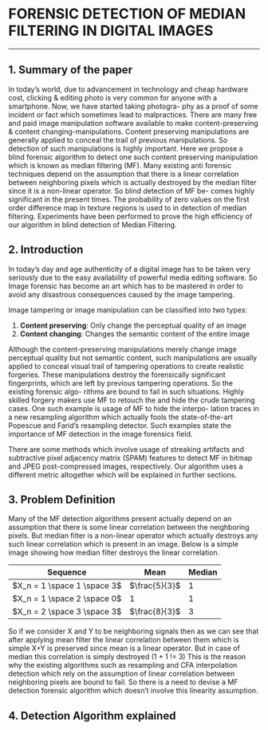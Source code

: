# FORENSIC DETECTION OF MEDIAN FILTERING IN DIGITAL IMAGES
---
## 1. Summary of the paper
In today’s world, due to advancement in technology and cheap hardware cost, clicking & editing photo is very common for anyone with a smartphone. Now, we have started taking photogra- phy as a proof of some incident or fact which sometimes lead to malpractices. There are many free and paid image manipulation software available to make content-preserving & content changing-manipulations. Content preserving manipulations are generally applied to conceal the trail of previous manipulations. So detection of such manipulations is highly important. Here we propose a blind forensic algorithm to detect one such content preserving manipulation which is known as median filtering (MF). Many existing anti forensic techniques depend on the assumption that there is a linear correlation between neighboring pixels which is actually destroyed by the median filter since it is a non-linear operator. So blind detection of MF be- comes highly significant in the present times. The probability of zero values on the first order difference map in texture regions is used to in detection of median filtering. Experiments have been performed to prove the high efficiency of our algorithm in blind detection of Median Filtering.
## 2. Introduction
In today’s day and age authenticity of a digital image has to be taken very seriously due to the easy availability of powerful media editing software. So Image forensic has become an art which has to be mastered in order to avoid any disastrous consequences caused by the image tampering.

Image tampering or image manipulation can be classified into two types:
1.	**Content preserving**: Only change the perceptual quality of an image
2.	**Content changing**: Changes the semantic content of the entire image
 
Although the content-preserving manipulations merely change image perceptual quality but not semantic content, such manipulations are usually applied to conceal visual trail of tampering operations to create realistic forgeries. These manipulations destroy the forensically significant fingerprints, which are left by previous tampering operations. So the existing forensic algo- rithms are bound to fail in such situations. Highly skilled forgery makers use MF to retouch the and hide the crude tampering cases. One such example is usage of MF to hide the interpo- lation traces in a new resampling algorithm which actually fools the state-of-the-art Popescue and Farid’s resampling detector. Such examples state the importance of MF detection in the image forensics field.

There are some methods which involve usage of streaking artifacts and subtractive pixel adjacency matrix (SPAM) features to detect MF in bitmap and JPEG post-compressed images, respectively. Our algorithm uses a different metric altogether which will be explained in further sections.

## 3. Problem Definition
Many of the MF detection algorithms present actually depend on an assumption that there is some linear correlation between the neighboring pixels. But median filter is a non-linear operator which actually destroys any such linear correlation which is present in an image. Below is a simple image showing how median filter destroys the linear correlation.

|Sequence|Mean|Median|
|--------|----|------|
|$X_n = 1 \space 1 \space 3$|$\frac{5}{3}$|$1$|
|$X_n = 1 \space 2 \space 0$|$1$|$1$|
|$X_n = 2 \space 3 \space 3$|$\frac{8}{3}$|$3$|

So if we consider X and Y to be neighboring signals then as we can see that after applying mean filter the linear correlation between them which is simple X+Y is preserved since mean is a linear operator. But in case of median this correlation is simply destroyed (1 + 1 != 3) This is the reason why the existing algorithms such as resampling and CFA interpolation detection which rely on the assumption of linear correlation between neighboring pixels are bound to fail. So there is a need to devise a MF detection forensic algorithm which doesn’t involve this linearity assumption.


## 4. Detection Algorithm explained


